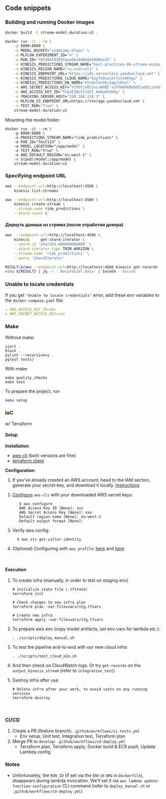 ## Code snippets

### Building and running Docker images

```bash
docker build -t stream-model-duration:v2 .
```

```bash
docker run -it --rm \
    -p 8080:8080 \
    -e MODEL_BUCKET="zoomcamp-mlops" \
    -e MLFLOW_EXPERIMENT_ID="4" \
    -e RUN_ID="f8fd04f838554ea8b14d8d264090ecd3" \
    -e KINESIS_PREDICTIONS_STREAM_NAME="best-practices-06-stream-output" \
    -e KINESIS_REGION_NAME="ru-central1" \
    -e KINESIS_ENDPOINT_URL="https://yds.serverless.yandexcloud.net" \
    -e KINESIS_PREDICTIONS_CLOUD_NAME="b1gfe9noiorfsvs06hgu" \
    -e KINESIS_PREDICTIONS_DB_NAME="etnqhldvb6j1qqjt6nol" \
    -e AWS_SECRET_ACCESS_KEY="YCPUfjxRS1nLsNVBI-x2VfAEH6RUUO5leO5ijGt6" \
    -e AWS_ACCESS_KEY_ID="YCAJEZ8oYIJdSI_4eRuAt5UQq" \
    -e TRACKING_SERVER_HOST="158.160.110.3" \
    -e MLFLOW_S3_ENDPOINT_URL=https://storage.yandexcloud.net \
    -e TEST_RUN="True" \
    stream-model-duration:v2
```

Mounting the model folder:

```
docker run -it --rm \
    -p 8080:8080 \
    -e PREDICTIONS_STREAM_NAME="ride_predictions" \
    -e RUN_ID="Test123" \
    -e MODEL_LOCATION="/app/model" \
    -e TEST_RUN="True" \
    -e AWS_DEFAULT_REGION="eu-west-1" \
    -v $(pwd)/model:/app/model \
    stream-model-duration:v2
```

### Specifying endpoint URL

```bash
aws --endpoint-url=http://localhost:4566 \
    kinesis list-streams
```

```bash
aws --endpoint-url=http://localhost:4566 \
    kinesis create-stream \
    --stream-name ride_predictions \
    --shard-count 1
```

#### Дернуть данные из стрима (после отработки докера)
```bash
aws  --endpoint-url=http://localhost:4566 \
    kinesis     get-shard-iterator \
    --shard-id 'shardId-000000000000' \
    --shard-iterator-type TRIM_HORIZON \
    --stream-name 'ride_predictions' \
    --query 'ShardIterator'
```

```bash
RESULT=$(aws --endpoint-url=http://localhost:4566 kinesis get-records --shard-iterator $SHARD_ITERATOR)
echo ${RESULT} | jq -r '.Records[0].Data' | base64 --decode
```

### Unable to locate credentials

If you get `'Unable to locate credentials'` error, add these
env variables to the `docker-compose.yaml` file:

```yaml
- AWS_ACCESS_KEY_ID=abc
- AWS_SECRET_ACCESS_KEY=xyz
```

### Make

Without make:

```
isort .
black .
pylint --recursive=y .
pytest tests/
```

With make:

```
make quality_checks
make test
```


To prepare the project, run

```bash
make setup
```


### IaC
w/ Terraform

#### Setup

**Installation**:

* [aws-cli](https://docs.aws.amazon.com/cli/latest/userguide/getting-started-install.html) (both versions are fine)
* [terraform client](https://www.terraform.io/downloads)

**Configuration**:

1. If you've already created an AWS account, head to the IAM section, generate your secret-key, and download it locally.
[Instructions](https://docs.aws.amazon.com/cli/latest/userguide/getting-started-prereqs.html)

2. [Configure]((https://docs.aws.amazon.com/cli/latest/userguide/getting-started-quickstart.html)) `aws-cli` with your downloaded AWS secret keys:
      ```shell
         $ aws configure
         AWS Access Key ID [None]: xxx
         AWS Secret Access Key [None]: xxx
         Default region name [None]: eu-west-1
         Default output format [None]:
      ```

3. Verify aws config:
      ```shell
        $ aws sts get-caller-identity
      ```

4. (Optional) Configuring with `aws profile`: [here](https://docs.aws.amazon.com/cli/latest/userguide/cli-configure-sourcing-external.html) and [here](https://registry.terraform.io/providers/hashicorp/aws/latest/docs#using-an-external-credentials-process)

<br>

#### Execution


1. To create infra (manually, in order to test on staging env)
    ```shell
    # Initialize state file (.tfstate)
    terraform init

    # Check changes to new infra plan
    terraform plan -var-file=vars/stg.tfvars
    ```

    ```shell
    # Create new infra
    terraform apply -var-file=vars/stg.tfvars
    ```

2. To prepare aws env (copy model artifacts, set env-vars for lambda etc.):
    ```
    . ./scripts/deploy_manual.sh
    ```

3. To test the pipeline end-to-end with our new cloud infra:
    ```
    . ./scripts/test_cloud_e2e.sh
    ```

4. And then check on CloudWatch logs. Or try `get-records` on the `output_kinesis_stream` (refer to `integration_test`)

5. Destroy infra after use:
    ```shell
    # Delete infra after your work, to avoid costs on any running services
    terraform destroy
    ```

<br>

### CI/CD

1. Create a PR (feature branch): `.github/workflows/ci-tests.yml`
    * Env setup, Unit test, Integration test, Terraform plan
2. Merge PR to `develop`: `.github/workflows/cd-deploy.yml`
    * Terraform plan, Terraform apply, Docker build & ECR push, Update Lambda config

### Notes

* Unfortunately, the `RUN_ID` (if set via the `ENV` or `ARG` in `Dockerfile`), disappears during lambda invocation.
We'll set it via `aws lambda update-function-configuration` CLI command (refer to `deploy_manual.sh` or `.github/workflows/cd-deploy.yml`)
